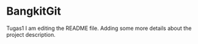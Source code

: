 # BangkitGit
Tugas1
I am editing the README file. Adding some more details about the project description.

